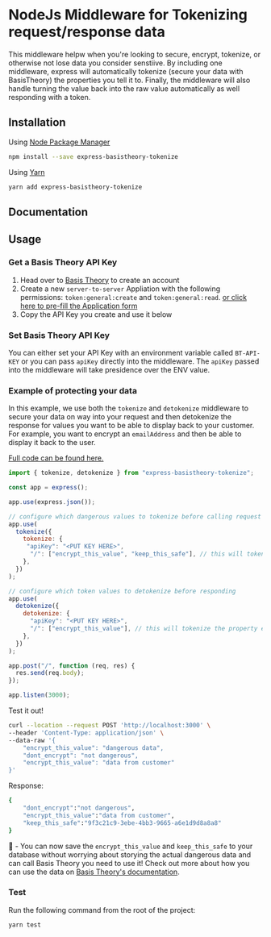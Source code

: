 # NodeJs Middleware for Tokenizing request/response data

This middleware helpw when you're looking to secure, encrypt, tokenize, or otherwise not lose data you consider senstiive. By including one middleware, express will automatically tokenize (secure your data with BasisTheory) the properties you tell it to. Finally, the middleware will also handle turning the value back into the raw value automatically as well responding with a token.

## Installation

Using [Node Package Manager](https://docs.npmjs.com/)

```sh
npm install --save express-basistheory-tokenize
```

Using [Yarn](https://classic.yarnpkg.com/en/docs/)

```sh
yarn add express-basistheory-tokenize
```

## Documentation

## Usage

### Get a Basis Theory API Key

1. Head over to [Basis Theory](https://basistheory.com) to create an account
2. Create a new `server-to-server` Appliation with the following permissions: `token:general:create` and `token:general:read`.
 [or click here to pre-fill the Application form](https://portal.basistheory.com/applications/create?name=Express+Middleware&permissions=token%3Ageneral%3Acreate&permissions=token%3Ageneral%3Aread%3Ahigh)
3. Copy the API Key you create and use it below

### Set Basis Theory API Key

You can either set your API Key with an environment variable called `BT-API-KEY` or you can pass `apiKey` directly into the middleware. The `apiKey` passed into the middleware will take presidence over the ENV value.

### Example of protecting your data

In this example, we use both the `tokenize` and `detokenize` middleware to secure your data on way into your request and then detokenize the response for values you want to be able to display back to your customer. For example, you want to encrypt an `emailAddress` and then be able to display it back to the user.

[Full code can be found here.](https://github.com/armsteadj1/example-express-basistheory-tokenize)

```javascript
import { tokenize, detokenize } from "express-basistheory-tokenize";

const app = express();

app.use(express.json());

// configure which dangerous values to tokenize before calling request code
app.use(
  tokenize({
    tokenize: {
     "apiKey": "<PUT KEY HERE>", 
      "/": ["encrypt_this_value", "keep_this_safe"], // this will tokenize the property encrypt_this_value on the path '/'
    },
  })
);

// configure which token values to detokenize before responding
app.use(
  detokenize({
    detokenize: {
      "apiKey": "<PUT KEY HERE>",
      "/": ["encrypt_this_value"], // this will tokenize the property encrypt_this_value on the path '/'
    },
  })
);

app.post("/", function (req, res) {
  res.send(req.body);
});

app.listen(3000);
```

Test it out!
```sh
curl --location --request POST 'http://localhost:3000' \
--header 'Content-Type: application/json' \
--data-raw '{
    "encrypt_this_value": "dangerous data",
    "dont_encrypt": "not dangerous",
    "encrypt_this_value": "data from customer"
}'
```

Response:
```sh
{ 
    "dont_encrypt":"not dangerous",
    "encrypt_this_value":"data from customer",
    "keep_this_safe":"9f3c21c9-3ebe-4bb3-9665-a6e1d9d8a8a8"
}
```

🎉 - You can now save the `encrypt_this_value` and `keep_this_safe` to your database without worrying about storying the actual dangerous data and can call Basis Theory you need to use it! Check out more about how you can use the data on [Basis Theory's documentation](https://developers.basistheory.com).


### Test

Run the following command from the root of the project:

```sh
yarn test
```
